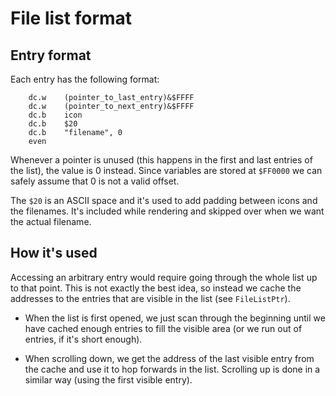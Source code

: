 # File list format

## Entry format

Each entry has the following format:

```
    dc.w    (pointer_to_last_entry)&$FFFF
    dc.w    (pointer_to_next_entry)&$FFFF
    dc.b    icon
    dc.b    $20
    dc.b    "filename", 0
    even
```

Whenever a pointer is unused (this happens in the first and last entries of
the list), the value is 0 instead. Since variables are stored at `$FF0000` we
can safely assume that 0 is not a valid offset.

The `$20` is an ASCII space and it's used to add padding between icons and
the filenames. It's included while rendering and skipped over when we want
the actual filename.

## How it's used

Accessing an arbitrary entry would require going through the whole list up
to that point. This is not exactly the best idea, so instead we cache the
addresses to the entries that are visible in the list (see `FileListPtr`).

* When the list is first opened, we just scan through the beginning until we
  have cached enough entries to fill the visible area (or we run out of
  entries, if it's short enough).

* When scrolling down, we get the address of the last visible entry from the
  cache and use it to hop forwards in the list. Scrolling up is done in a
  similar way (using the first visible entry).

